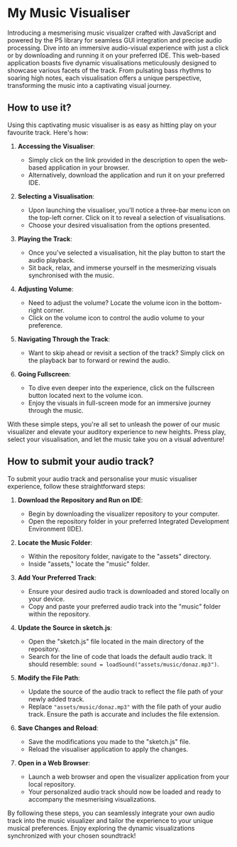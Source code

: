 # My Music Visualiser 
Introducing a mesmerising music visualizer crafted with JavaScript and powered by the P5 library for seamless GUI integration and precise audio processing. Dive into an immersive audio-visual experience with just a click or by downloading and running it on your preferred IDE. This web-based application boasts five dynamic visualisations meticulously designed to showcase various facets of the track. From pulsating bass rhythms to soaring high notes, each visualisation offers a unique perspective, transforming the music into a captivating visual journey. 

## How to use it?

Using this captivating music visualiser is as easy as hitting play on your favourite track. Here's how:

1. **Accessing the Visualiser**:
   - Simply click on the link provided in the description to open the web-based application in your browser.
   - Alternatively, download the application and run it on your preferred IDE.

2. **Selecting a Visualisation**:
   - Upon launching the visualiser, you'll notice a three-bar menu icon on the top-left corner. Click on it to reveal a selection of visualisations.
   - Choose your desired visualisation from the options presented.

3. **Playing the Track**:
   - Once you've selected a visualisation, hit the play button to start the audio playback.
   - Sit back, relax, and immerse yourself in the mesmerizing visuals synchronised with the music.

4. **Adjusting Volume**:
   - Need to adjust the volume? Locate the volume icon in the bottom-right corner.
   - Click on the volume icon to control the audio volume to your preference.

5. **Navigating Through the Track**:
   - Want to skip ahead or revisit a section of the track? Simply click on the playback bar to forward or rewind the audio.

6. **Going Fullscreen**:
   - To dive even deeper into the experience, click on the fullscreen button located next to the volume icon.
   - Enjoy the visuals in full-screen mode for an immersive journey through the music.

With these simple steps, you're all set to unleash the power of our music visualizer and elevate your auditory experience to new heights. Press play, select your visualisation, and let the music take you on a visual adventure!

## How to submit your audio track?

To submit your audio track and personalise your music visualiser experience, follow these straightforward steps:

1. **Download the Repository and Run on IDE**:
   - Begin by downloading the visualizer repository to your computer.
   - Open the repository folder in your preferred Integrated Development Environment (IDE).

2. **Locate the Music Folder**:
   - Within the repository folder, navigate to the "assets" directory.
   - Inside "assets," locate the "music" folder.

3. **Add Your Preferred Track**:
   - Ensure your desired audio track is downloaded and stored locally on your device.
   - Copy and paste your preferred audio track into the "music" folder within the repository.

4. **Update the Source in sketch.js**:
   - Open the "sketch.js" file located in the main directory of the repository.
   - Search for the line of code that loads the default audio track. It should resemble: `sound = loadSound("assets/music/donaz.mp3")`.

5. **Modify the File Path**:
   - Update the source of the audio track to reflect the file path of your newly added track.
   - Replace `"assets/music/donaz.mp3"` with the file path of your audio track. Ensure the path is accurate and includes the file extension.

6. **Save Changes and Reload**:
   - Save the modifications you made to the "sketch.js" file.
   - Reload the visualiser application to apply the changes.

7. **Open in a Web Browser**:
   - Launch a web browser and open the visualizer application from your local repository.
   - Your personalized audio track should now be loaded and ready to accompany the mesmerising visualizations.

By following these steps, you can seamlessly integrate your own audio track into the music visualizer and tailor the experience to your unique musical preferences. Enjoy exploring the dynamic visualizations synchronized with your chosen soundtrack!


